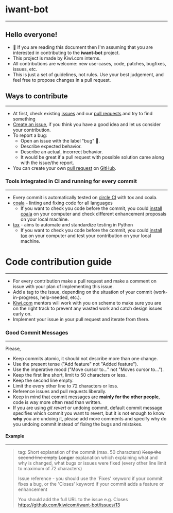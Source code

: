 # iwant-bot
---
## Hello everyone!
- :star2: If you are reading this document then I'm assuming that you are interested in contributing to the __iwant-bot__ project.
- This project is made by Kiwi.com interns. 
- All contributions are welcome: new use-cases, code, patches, bugfixes, issues, etc. 
- This is just a set of guidelines, not rules. Use your best judgement, and feel free to propose changes in a pull request.


## Ways to contribute
---
  - At first, check existing [issues] and our [pull requests] and try to find something 
  - [Create an issue], if you think you have a good idea and let us consider your contribution.
  - To report a bug:
      - Open an issue with the label "bug" :bug:.
      - Describe expected behavior.
      - Describe an actual, incorrect behavior.
      - It would be great if a pull request with possible solution came along with the issue/the report.
  - You can create your own [pull request](https://help.github.com/articles/creating-a-pull-request/) on [GitHub].

### Tools integrated in CI and running for every commit
---
- Every commit is automatically tested on [circle CI] with tox and coala.
- [coala] - linting and fixing code for all languages
    - If you want to check you code before the commit, you could [install coala](http://docs.coala.io/en/latest/Users/Install.html) on your computer and check different enhancement proposals on your local machine.
- [tox] - aims to automate and standardize testing in Python
    - If you want to check you code before the commit, you could [install tox](https://tox.readthedocs.io/en/latest/install.html) on your computer and test your contribution on your local machine.
    


# Code contribution guide
---
- For every contribution make a pull request and make a comment on issue with your plan of implementing this issue.
- Add a tag to the issue, depending on the situation of your commit (work-in-progress, help-needed, etc.).
- [Kiwi.com](https://www.kiwi.com/) mentors will work with you on scheme to make sure you are on the right track to prevent any wasted work and catch design issues early on.
- Implement your issue in your pull request and iterate from there.

### Good Commit Messages
---
Please,
- Keep commits atomic, it should not describe more than one change.
- Use the present tense ("Add feature" not "Added feature").
- Use the imperative mood ("Move cursor to..." not "Moves cursor to...").
- Keep the first line short, limit to 50 characters or less.
- Keep the second line empty.
- Limit the every other line to 72 characters or less.
- Reference issues and pull requests liberally.
- Keep in mind that commit messages are __mainly for the other people__, code is way more often read than written.
- If you are using _git revert_ or undoing commit, default commit message specifies which commit you want to revert, but it is not enough to know __why__ you are undoing it, please add more comments and specify why do you undoing commit instead of fixing the bugs and mistakes.
#### Example
---
> tag: Short explanation of the commit (max. 50 characters)
> ~~Keep the second line empty~~
> __Longer__ explanation which explaining what and why is changed, what bugs or issues were fixed (every other line limit to maximum of 72 characters)
> 
> Issue reference - you should use the 'Fixes' keyword if your commit fixes a bug, or the 'Closes' keyword if your commit 
> adds a feature or enhancement
>
>You should add the full URL to the issue e.g. Closes https://github.com/kiwicom/iwant-bot/issues/13

[GitHub]:<https://github.com/kiwicom/iwant-bot>
[Create an issue]: <https://github.com/kiwicom/iwant-bot/issues/new>
[pull requests]:<https://github.com/kiwicom/iwant-bot/pulls>
[issues]: <https://github.com/kiwicom/iwant-bot/issues>
 [coala]: <https://coala.io/#!/home>
 [circle CI]: <https://circleci.com>
 [tox]: <https://tox.readthedocs.io/en/latest/>
